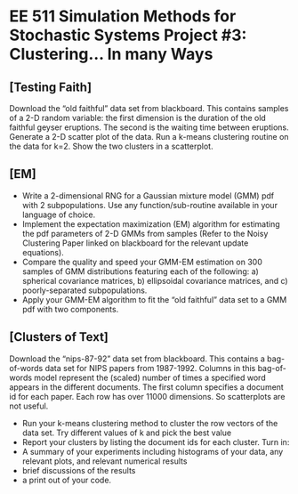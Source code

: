 EE 511 Simulation Methods for Stochastic Systems Project #3: Clustering… In many Ways
==============
[Testing Faith]
--------------
Download the “old faithful” data set from blackboard. This contains samples of a 2-D
random variable: the first dimension is the duration of the old faithful geyser eruptions.
The second is the waiting time between eruptions. Generate a 2-D scatter plot of the data.
Run a k-means clustering routine on the data for k=2. Show the two clusters in a
scatterplot.

[EM]
---------------
- Write a 2-dimensional RNG for a Gaussian mixture model (GMM) pdf with 2 subpopulations.
Use any function/sub-routine available in your language of choice.
- Implement the expectation maximization (EM) algorithm for estimating the pdf
parameters of 2-D GMMs from samples (Refer to the Noisy Clustering Paper linked on
blackboard for the relevant update equations).
- Compare the quality and speed your GMM-EM estimation on 300 samples of GMM
distributions featuring each of the following: a) spherical covariance matrices, b) ellipsoidal
covariance matrices, and c) poorly-separated subpopulations.
- Apply your GMM-EM algorithm to fit the “old faithful” data set to a GMM pdf with two
components.

[Clusters of Text]
------------------
Download the “nips-87-92” data set from blackboard. This contains a bag-of-words data set
for NIPS papers from 1987-1992. Columns in this bag-of-words model represent the
(scaled) number of times a specified word appears in the different documents. The first
column specifies a document id for each paper. Each row has over 11000 dimensions. So
scatterplots are not useful.
- Run your k-means clustering method to cluster the row vectors of the data set. Try
different values of k and pick the best value
- Report your clusters by listing the document ids for each cluster.
Turn in:
- A summary of your experiments including histograms of your data, any relevant plots, and
relevant numerical results
- brief discussions of the results
- a print out of your code.

